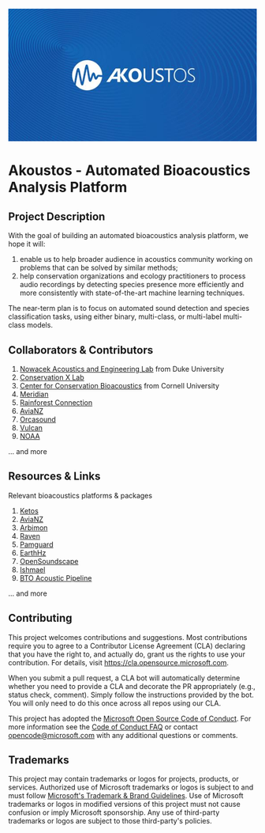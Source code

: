 ![header image](Akoustos.JPG)

# Akoustos - Automated Bioacoustics Analysis Platform


## Project Description

With the goal of building an automated bioacoustics analysis platform, we hope it will:
1. enable us to help broader audience in acoustics community working on problems that can be solved by similar methods;
2. help conservation organizations and ecology practitioners to process audio recordings by detecting species presence more efficiently and more consistently with state-of-the-art machine learning techniques.

The near-term plan is to focus on automated sound detection and species classification tasks, using either binary, multi-class, or multi-label multi-class models. 



## Collaborators & Contributors
1. [Nowacek Acoustics and Engineering Lab](https://sites.nicholas.duke.edu/nowacek/) from Duke University
2. [Conservation X Lab](https://conservationxlabs.com/)
3. [Center for Conservation Bioacoustics](https://www.birds.cornell.edu/ccb/) from Cornell University
4. [Meridian](https://meridian.cs.dal.ca/)
5. [Rainforest Connection](https://www.rfcx.org/)
6. [AviaNZ](https://www.avianz.net/)
7. [Orcasound](http://www.orcasound.net/portfolio/ai-for-orcas-open-bioacoustic-data-science/)
8. [Vulcan](https://vulcan.com/)
9. [NOAA](https://www.noaa.gov/)

... and more

## Resources & Links
Relevant bioacoustics platforms & packages
1. [Ketos](https://docs.meridian.cs.dal.ca/ketos/)
2. [AviaNZ](https://www.avianz.net/index.php)
3. [Arbimon](https://arbimon.rfcx.org/)
4. [Raven](https://ravensoundsoftware.com/)
5. [Pamguard](https://www.pamguard.org/)
6. [EarthHz](https://data.songsofadaptation.org/)
7. [OpenSoundscape](http://opensoundscape.org/en/latest/)
8. [Ishmael](http://bioacoustics.us/ishmael.html)
9. [BTO Acoustic Pipeline](https://www.ctbto.org/specials/vdec/)

... and more

## Contributing

This project welcomes contributions and suggestions.  Most contributions require you to agree to a
Contributor License Agreement (CLA) declaring that you have the right to, and actually do, grant us
the rights to use your contribution. For details, visit https://cla.opensource.microsoft.com.

When you submit a pull request, a CLA bot will automatically determine whether you need to provide
a CLA and decorate the PR appropriately (e.g., status check, comment). Simply follow the instructions
provided by the bot. You will only need to do this once across all repos using our CLA.

This project has adopted the [Microsoft Open Source Code of Conduct](https://opensource.microsoft.com/codeofconduct/).
For more information see the [Code of Conduct FAQ](https://opensource.microsoft.com/codeofconduct/faq/) or
contact [opencode@microsoft.com](mailto:opencode@microsoft.com) with any additional questions or comments.

## Trademarks

This project may contain trademarks or logos for projects, products, or services. Authorized use of Microsoft 
trademarks or logos is subject to and must follow 
[Microsoft's Trademark & Brand Guidelines](https://www.microsoft.com/en-us/legal/intellectualproperty/trademarks/usage/general).
Use of Microsoft trademarks or logos in modified versions of this project must not cause confusion or imply Microsoft sponsorship.
Any use of third-party trademarks or logos are subject to those third-party's policies.

